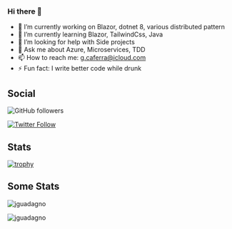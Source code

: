 ### Hi there 👋

<!--
**giuseppecaferra/giuseppecaferra** is a ✨ _special_ ✨ repository because its `README.md` (this file) appears on your GitHub profile.

Here are some ideas to get you started:

- 🔭 I’m currently working on ...
- 🌱 I’m currently learning ...
- 👯 I’m looking to collaborate on ...
- 🤔 I’m looking for help with ...
- 💬 Ask me about ...
- 📫 How to reach me: ...
- 😄 Pronouns: ...
- ⚡ Fun fact: ...
-->

- 🔭 I’m currently working on Blazor, dotnet 8, various distributed pattern
- 🌱 I’m currently learning Blazor, TailwindCss, Java
- 🤔 I’m looking for help with Side projects
- 💬 Ask me about Azure, Microservices, TDD
- 📫 How to reach me: [g.caferra@icloud.com](mailto:g.caferra@icloud.com)
- ⚡ Fun fact: I write better code while drunk 


## Social
![GitHub followers](https://img.shields.io/github/followers/gcaferra?style=social)

[![Twitter Follow](https://img.shields.io/twitter/follow/GCaferra?style=social)](https://twitter.com/Gcaferra)


## Stats

[![trophy](https://github-profile-trophy.vercel.app/?username=gcaferra)](https://github.com/ryo-ma/github-profile-trophy)


## Some Stats

![jguadagno](https://github-readme-stats.vercel.app/api/top-langs?username=gcaferra&show_icons=true&locale=en&layout=compact "Language Stats - GiuseppeCaferra")

![jguadagno](https://github-readme-stats.vercel.app/api?username=gcaferra&show_icons=true&locale=en "GitHub - GiuseppeCaferra")
